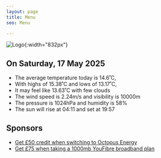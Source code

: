 ```yaml
---
layout: page
title: Menu
seo: Menu

---
```


![Logo](/images/logo.jpg){:width="832px"}

<!-- weather_marker starts -->
## On Saturday, 17 May 2025

- The average temperature today is 14.6˚C,
- With highs of 15.38˚C and lows of 13.17˚C,
- It may feel like 13.63˚C with few clouds
- The wind speed is 2.24m/s and visibility is 10000m
- The pressure is 1024hPa and humidity is 58%
- The sun will rise at 04:11 and set at 19:57

<!-- weather_marker ends -->

## Sponsors

- [Get £50 credit when switching to Octopus Energy](https://bit.ly/3oD1nnS)
- [Get £75 when taking a 1000mb YouFibre broadband plan](https://aklam.io/91zWhU?)
